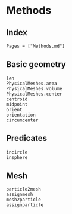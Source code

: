 # Methods

## Index

```@index
Pages = ["Methods.md"]
```

## Basic geometry

```@docs
len
PhysicalMeshes.area
PhysicalMeshes.volume
PhysicalMeshes.center
centroid
midpoint
orient
orientation
circumcenter
```

## Predicates

```@docs
incircle
insphere
```

## Mesh

```@docs
particle2mesh
assignmesh
mesh2particle
assignparticle
```